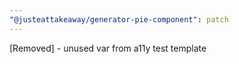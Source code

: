 ```yaml
---
"@justeattakeaway/generator-pie-component": patch
---
```


[Removed] - unused var from a11y test template
